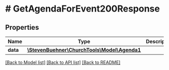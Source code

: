 # # GetAgendaForEvent200Response

## Properties

Name | Type | Description | Notes
------------ | ------------- | ------------- | -------------
**data** | [**\StevenBuehner\ChurchTools\Model\Agenda1**](Agenda1.md) |  | [optional]

[[Back to Model list]](../../README.md#models) [[Back to API list]](../../README.md#endpoints) [[Back to README]](../../README.md)
